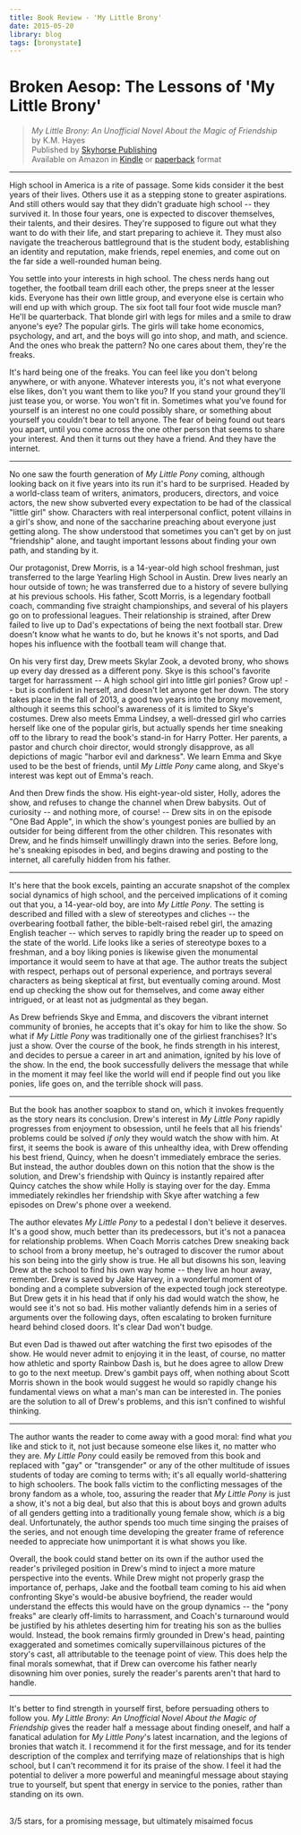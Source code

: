 ```yaml
---
title: Book Review - 'My Little Brony'
date: 2015-05-20
library: blog
tags: [bronystate]
---
```


[skyhorse]: http://www.skyhorsepublishing.com/book/?GCOI=60239100481370&
[amz-kindle]: http://www.amazon.com/My-Little-Brony-Unofficial-Friendship-ebook/dp/B00XTB2KUU/
[amz-paperback]: http://www.amazon.com/My-Little-Brony-Unofficial-Friendship/dp/1634506766/

# Broken Aesop: The Lessons of 'My Little Brony'

> *My Little Brony: An Unofficial Novel About the Magic of Friendship*  
> by K.M. Hayes  
> Published by [Skyhorse Publishing][skyhorse]  
> Available on Amazon in [Kindle][amz-kindle] or [paperback][amz-paperback] format

-----

High school in America is a rite of passage. Some kids consider it the best
years of their lives. Others use it as a stepping stone to greater
aspirations. And still others would say that they didn't graduate high
school -- they survived it. In those four years, one is expected to
discover themselves, their talents, and their desires. They're supposed to
figure out what they want to do with their life, and start preparing to
achieve it. They must also navigate the treacherous battleground that is
the student body, establishing an identity and reputation, make friends,
repel enemies, and come out on the far side a well-rounded human being.

You settle into your interests in high school. The chess nerds hang out
together, the football team drill each other, the preps sneer at the lesser
kids. Everyone has their own little group, and everyone else is certain who
will end up with which group. The six foot tall four foot wide muscle man?
He'll be quarterback. That blonde girl with legs for miles and a smile to
draw anyone's eye? The popular girls. The girls will take home economics,
psychology, and art, and the boys will go into shop, and math, and science.
And the ones who break the pattern? No one cares about them, they're the
freaks.

It's hard being one of the freaks. You can feel like you don't belong
anywhere, or with anyone. Whatever interests you, it's not what everyone
else likes, don't you want them to like you? If you stand your ground
they'll just tease you, or worse. You won't fit in. Sometimes what you've
found for yourself is an interest no one could possibly share, or something
about yourself you couldn't bear to tell anyone. The fear of being found
out tears you apart, until you come across the one other person that seems
to share your interest. And then it turns out they have a friend. And they
have the internet.

-----

No one saw the fourth generation of *My Little Pony* coming, although
looking back on it five years into its run it's hard to be surprised.
Headed by a world-class team of writers, animators, producers, directors,
and voice actors, the new show subverted every expectation to be had of the
classical "little girl" show. Characters with real interpersonal conflict,
potent villains in a girl's show, and none of the saccharine preaching
about everyone just getting along. The show understood that sometimes you
can't get by on just "friendship" alone, and taught important lessons about
finding your own path, and standing by it.

Our protagonist, Drew Morris, is a 14-year-old high school freshman, just
transferred to the large Yearling High School in Austin. Drew lives nearly
an hour outside of town; he was transferred due to a history of severe
bullying at his previous schools. His father, Scott Morris, is a legendary
football coach, commanding five straight championships, and several of his
players go on to professional leagues. Their relationship is strained,
after Drew failed to live up to Dad's expectations of being the next
football star. Drew doesn't know what he wants to do, but he knows it's not
sports, and Dad hopes his influence with the football team will change
that.

On his very first day, Drew meets Skylar Zook, a devoted brony, who shows
up every day dressed as a different pony. Skye is this school's favorite
target for harrassment -- A high school girl into little girl ponies? Grow
up! -- but is confident in herself, and doesn't let anyone get her down.
The story takes place in the fall of 2013, a good two years into the brony
movement, although it seems this school's awareness of it is limited to
Skye's costumes. Drew also meets Emma Lindsey, a well-dressed girl who
carries herself like one of the popular girls, but actually spends her time
sneaking off to the library to read the book's stand-in for Harry Potter.
Her parents, a pastor and church choir director, would strongly disapprove,
as all depictions of magic "harbor evil and darkness". We learn Emma and
Skye used to be the best of friends, until *My Little Pony* came along, and
Skye's interest was kept out of Emma's reach.

And then Drew finds the show. His eight-year-old sister, Holly, adores the
show, and refuses to change the channel when Drew babysits. Out of
curiosity -- and nothing more, of course! -- Drew sits in on the episode
"One Bad Apple", in which the show's youngest ponies are bullied by an
outsider for being different from the other children. This resonates with
Drew, and he finds himself unwillingly drawn into the series. Before long,
he's sneaking episodes in bed, and begins drawing and posting to the
internet, all carefully hidden from his father.

-----

It's here that the book excels, painting an accurate snapshot of the
complex social dynamics of high school, and the perceived implications of
it coming out that you, a 14-year-old boy, are into *My Little Pony*. The
setting is described and filled with a slew of stereotypes and cliches --
the overbearing football father, the bible-belt-raised rebel girl, the
amazing English teacher -- which serves to rapidly bring the reader up to
speed on the state of the world. Life looks like a series of stereotype
boxes to a freshman, and a boy liking ponies is likewise given the
monumental importance it would seem to have at that age. The author treats
the subject with respect, perhaps out of personal experience, and portrays
several characters as being skeptical at first, but eventually coming
around. Most end up checking the show out for themselves, and come away
either intrigued, or at least not as judgmental as they began.

As Drew befriends Skye and Emma, and discovers the vibrant internet
community of bronies, he accepts that it's okay for him to like the show.
So what if *My Little Pony* was traditionally one of the girliest
franchises? It's just a show. Over the course of the book, he finds
strength in his interest, and decides to persue a career in art and
animation, ignited by his love of the show. In the end, the book
successfully delivers the message that while in the moment it may feel like
the world will end if people find out you like ponies, life goes on, and
the terrible shock will pass. 

-----

But the book has another soapbox to stand on, which it invokes frequently
as the story nears its conclusion. Drew's interest in *My Little Pony*
rapidly progresses from enjoyment to obsession, until he feels that all his
friends' problems could be solved *if only* they would watch the show with
him. At first, it seems the book is aware of this unhealthy idea, with Drew
offending his best friend, Quincy, when he doesn't immediately embrace the
series. But instead, the author doubles down on this notion that the show
is the solution, and Drew's friendship with Quincy is instantly repaired
after Quincy catches the show while Holly is staying over for the day. Emma
immediately rekindles her friendship with Skye after watching a few
episodes on Drew's phone over a weekend.

The author elevates *My Little Pony* to a pedestal I don't believe it
deserves. It's a good show, much better than its predecessors, but it's
not a panacea for relationship problems. When Coach Morris catches Drew
sneaking back to school from a brony meetup, he's outraged to discover the
rumor about his son being into the girly show is true. He all but disowns
his son, leaving Drew at the school to find his own way home -- they live
an hour away, remember. Drew is saved by Jake Harvey, in a wonderful moment
of bonding and a complete subversion of the expected tough jock stereotype.
But Drew gets it in his head that if only his dad would watch the show, he
would see it's not so bad. His mother valiantly defends him in a series of
arguments over the following days, often escalating to broken furniture
heard behind closed doors. It's clear Dad won't budge.

But even Dad is thawed out after watching the first two episodes of the
show. He would never admit to enjoying it in the least, of course, no
matter how athletic and sporty Rainbow Dash is, but he does agree to allow
Drew to go to the next meetup. Drew's gambit pays off, when nothing about
Scott Morris shown in the book would suggest he would so rapidly change his
fundamental views on what a man's man can be interested in. The ponies are
the solution to all of Drew's problems, and this isn't confined to wishful
thinking.

-----

The author wants the reader to come away with a good moral: find what *you*
like and stick to it, not just because someone else likes it, no matter who
they are. *My Little Pony* could easily be removed from this book and
replaced with "gay" or "transgender" or any of the other multitude of
issues students of today are coming to terms with; it's all equally
world-shattering to high schoolers. The book falls victim to the
conflicting messages of the brony fandom as a whole, too, assuring the
reader that *My Little Pony* is just a show, it's not a big deal, but also
that this is about boys and grown adults of all genders getting into a
traditionally young female show, which *is* a big deal. Unfortunately, the
author spends too much time singing the praises of the series, and not
enough time developing the greater frame of reference needed to appreciate
how unimportant it is what shows you like.

Overall, the book could stand better on its own if the author used the
reader's privileged position in Drew's mind to inject a more mature
perspective into the events. While Drew might not properly grasp the
importance of, perhaps, Jake and the football team coming to his aid when
confronting Skye's would-be abusive boyfriend, the reader would understand
the effects this would have on the group dynamics -- the "pony freaks" are
clearly off-limits to harrassment, and Coach's turnaround would be
justified by his athletes deserting him for treating his son as the bullies
would. Instead, the book remains firmly grounded in Drew's head, painting
exaggerated and sometimes comically supervillainous pictures of the story's
cast, all attributable to the teenage point of view. This does help the
final morals somewhat, that if Drew can overcome his father nearly
disowning him over ponies, surely the reader's parents aren't that hard to
handle.

-----

It's better to find strength in yourself first, before persuading others to
follow you. *My Little Brony: An Unofficial Novel About the Magic of
Friendship* gives the reader half a message about finding oneself, and half
a fanatical adulation for *My Little Pony*'s latest incarnation, and the
legions of bronies that watch it. I recommend it for the first message, and
for its tender description of the complex and terrifying maze of
relationships that is high school, but I can't recommend it for its praise
of the show. I feel it had the potential to deliver a more powerful and
meaningful message about staying true to yourself, but spent that energy in
service to the ponies, rather than standing on its own.

<i class="fa fa-star"></i> <i class="fa fa-star"></i> <i class="fa fa-star"></i> <i class="fa fa-star-o"></i> <i class="fa fa-star-o"></i>  
3/5 stars, for a promising message, but ultimately misaimed focus
